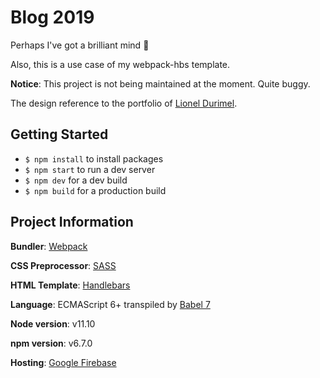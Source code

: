 # Blog 2019

Perhaps I've got a brilliant mind **:see_no_evil:**

Also, this is a use case of my webpack-hbs template.

**Notice**: This project is not being maintained at the moment. Quite buggy. 

The design reference to the portfolio of [Lionel Durimel](https://durimel.io/nel). 



## Getting Started

-  `$ npm install` to install packages
- `$ npm start` to run a dev server
- `$ npm dev` for a dev build
- `$ npm build` for a production build



## Project Information

**Bundler**: [Webpack](https://webpack.js.org/)

**CSS Preprocessor**: [SASS](https://sass-lang.com/)

**HTML Template**: [Handlebars](https://handlebarsjs.com/)

**Language**: ECMAScript 6+ transpiled by [Babel 7](https://babeljs.io/)

**Node version**: v11.10

**npm version**: v6.7.0

**Hosting**: [Google Firebase](https://firebase.google.com/)

